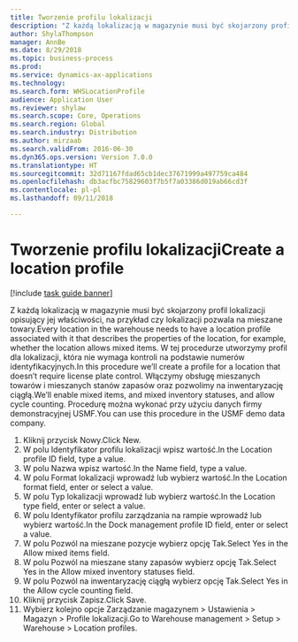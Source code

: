 ```yaml
--- 
title: Tworzenie profilu lokalizacji
description: "Z każdą lokalizacją w magazynie musi być skojarzony profil lokalizacji opisujący jej właściwości, na przykład czy lokalizacji pozwala na mieszane towary."
author: ShylaThompson
manager: AnnBe
ms.date: 8/29/2018
ms.topic: business-process
ms.prod: 
ms.service: dynamics-ax-applications
ms.technology: 
ms.search.form: WHSLocationProfile
audience: Application User
ms.reviewer: shylaw
ms.search.scope: Core, Operations
ms.search.region: Global
ms.search.industry: Distribution
ms.author: mirzaab
ms.search.validFrom: 2016-06-30
ms.dyn365.ops.version: Version 7.0.0
ms.translationtype: HT
ms.sourcegitcommit: 32d71167fdad65cb1dec37671999a497759ca484
ms.openlocfilehash: db3acfbc75829603f7b5f7a03386d019ab66cd3f
ms.contentlocale: pl-pl
ms.lasthandoff: 09/11/2018

---
```

# <a name="create-a-location-profile"></a><span data-ttu-id="2dab0-103">Tworzenie profilu lokalizacji</span><span class="sxs-lookup"><span data-stu-id="2dab0-103">Create a location profile</span></span>

[!include [task guide banner](../../includes/task-guide-banner.md)]

<span data-ttu-id="2dab0-104">Z każdą lokalizacją w magazynie musi być skojarzony profil lokalizacji opisujący jej właściwości, na przykład czy lokalizacji pozwala na mieszane towary.</span><span class="sxs-lookup"><span data-stu-id="2dab0-104">Every location in the warehouse needs to have a location profile associated with it that describes the properties of the location, for example, whether the location allows mixed items.</span></span> <span data-ttu-id="2dab0-105">W tej procedurze utworzymy profil dla lokalizacji, która nie wymaga kontroli na podstawie numerów identyfikacyjnych.</span><span class="sxs-lookup"><span data-stu-id="2dab0-105">In this procedure we’ll create a profile for a location that doesn’t require license plate control.</span></span> <span data-ttu-id="2dab0-106">Włączymy obsługę mieszanych towarów i mieszanych stanów zapasów oraz pozwolimy na inwentaryzację ciągłą.</span><span class="sxs-lookup"><span data-stu-id="2dab0-106">We’ll enable mixed items, and mixed inventory statuses, and allow cycle counting.</span></span> <span data-ttu-id="2dab0-107">Procedurę można wykonać przy użyciu danych firmy demonstracyjnej USMF.</span><span class="sxs-lookup"><span data-stu-id="2dab0-107">You can use this procedure in the USMF demo data company.</span></span>

1. <span data-ttu-id="2dab0-108">Kliknij przycisk Nowy.</span><span class="sxs-lookup"><span data-stu-id="2dab0-108">Click New.</span></span>
2. <span data-ttu-id="2dab0-109">W polu Identyfikator profilu lokalizacji wpisz wartość.</span><span class="sxs-lookup"><span data-stu-id="2dab0-109">In the Location profile ID field, type a value.</span></span>
3. <span data-ttu-id="2dab0-110">W polu Nazwa wpisz wartość.</span><span class="sxs-lookup"><span data-stu-id="2dab0-110">In the Name field, type a value.</span></span>
4. <span data-ttu-id="2dab0-111">W polu Format lokalizacji wprowadź lub wybierz wartość.</span><span class="sxs-lookup"><span data-stu-id="2dab0-111">In the Location format field, enter or select a value.</span></span>
5. <span data-ttu-id="2dab0-112">W polu Typ lokalizacji wprowadź lub wybierz wartość.</span><span class="sxs-lookup"><span data-stu-id="2dab0-112">In the Location type field, enter or select a value.</span></span>
6. <span data-ttu-id="2dab0-113">W polu Identyfikator profilu zarządzania na rampie wprowadź lub wybierz wartość.</span><span class="sxs-lookup"><span data-stu-id="2dab0-113">In the Dock management profile ID field, enter or select a value.</span></span>
7. <span data-ttu-id="2dab0-114">W polu Pozwól na mieszane pozycje wybierz opcję Tak.</span><span class="sxs-lookup"><span data-stu-id="2dab0-114">Select Yes in the Allow mixed items field.</span></span>
8. <span data-ttu-id="2dab0-115">W polu Pozwól na mieszane stany zapasów wybierz opcję Tak.</span><span class="sxs-lookup"><span data-stu-id="2dab0-115">Select Yes in the Allow mixed  inventory statuses field.</span></span>
9. <span data-ttu-id="2dab0-116">W polu Pozwól na inwentaryzację ciągłą wybierz opcję Tak.</span><span class="sxs-lookup"><span data-stu-id="2dab0-116">Select Yes in the Allow cycle counting field.</span></span>
10. <span data-ttu-id="2dab0-117">Kliknij przycisk Zapisz.</span><span class="sxs-lookup"><span data-stu-id="2dab0-117">Click Save.</span></span>
11. <span data-ttu-id="2dab0-118">Wybierz kolejno opcje Zarządzanie magazynem > Ustawienia > Magazyn > Profile lokalizacji.</span><span class="sxs-lookup"><span data-stu-id="2dab0-118">Go to Warehouse management > Setup > Warehouse > Location profiles.</span></span>


